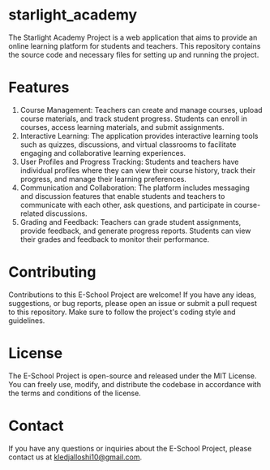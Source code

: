 # starlight_academy
The Starlight Academy Project is a web application that aims to provide an online learning platform for students and teachers. This repository contains the source code and necessary files for setting up and running the project.
# Features
1. Course Management: Teachers can create and manage courses, upload course materials, and track student progress. Students can enroll in courses, access learning materials, and submit assignments.
2. Interactive Learning: The application provides interactive learning tools such as quizzes, discussions, and virtual classrooms to facilitate engaging and collaborative learning experiences.
3. User Profiles and Progress Tracking: Students and teachers have individual profiles where they can view their course history, track their progress, and manage their learning preferences.
4. Communication and Collaboration: The platform includes messaging and discussion features that enable students and teachers to communicate with each other, ask questions, and participate in course-related discussions.
5. Grading and Feedback: Teachers can grade student assignments, provide feedback, and generate progress reports. Students can view their grades and feedback to monitor their performance.
# Contributing
Contributions to this E-School Project are welcome! If you have any ideas, suggestions, or bug reports, please open an issue or submit a pull request to this repository. Make sure to follow the project's coding style and guidelines.
# License
The E-School Project is open-source and released under the MIT License. You can freely use, modify, and distribute the codebase in accordance with the terms and conditions of the license.
# Contact
If you have any questions or inquiries about the E-School Project, please contact us at kledjalloshi10@gmail.com.
